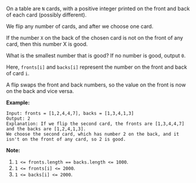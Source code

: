 On a table are `N` cards, with a positive integer printed on the front and
back of each card (possibly different).

We flip any number of cards, and after we choose one card.

If the number `X` on the back of the chosen card is not on the front of any
card, then this number X is good.

What is the smallest number that is good?  If no number is good, output `0`.

Here, `fronts[i]` and `backs[i]` represent the number on the front and back of
card `i`.

A flip swaps the front and back numbers, so the value on the front is now on
the back and vice versa.

**Example:**

    
    
    Input: fronts = [1,2,4,4,7], backs = [1,3,4,1,3]
    Output: 2
    Explanation: If we flip the second card, the fronts are [1,3,4,4,7] and the backs are [1,2,4,1,3].
    We choose the second card, which has number 2 on the back, and it isn't on the front of any card, so 2 is good.



**Note:**

  1. `1 <= fronts.length == backs.length <= 1000`.
  2. `1 <= fronts[i] <= 2000`.
  3. `1 <= backs[i] <= 2000`.

